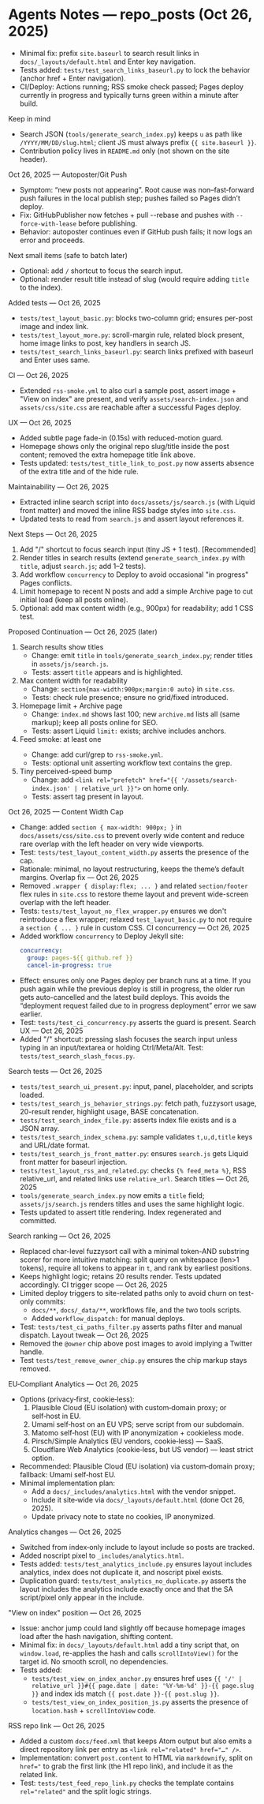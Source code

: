 # Agents Notes — repo_posts (Oct 26, 2025)

- Minimal fix: prefix `site.baseurl` to search result links in `docs/_layouts/default.html` and Enter key navigation.
- Tests added: `tests/test_search_links_baseurl.py` to lock the behavior (anchor href + Enter navigation).
- CI/Deploy: Actions running; RSS smoke check passed; Pages deploy currently in progress and typically turns green within a minute after build.

Keep in mind
- Search JSON (`tools/generate_search_index.py`) keeps `u` as path like `/YYYY/MM/DD/slug.html`; client JS must always prefix `{{ site.baseurl }}`.
- Contribution policy lives in `README.md` only (not shown on the site header).

Oct 26, 2025 — Autoposter/Git Push
- Symptom: “new posts not appearing”. Root cause was non–fast‑forward push failures in the local publish step; pushes failed so Pages didn’t deploy.
- Fix: GitHubPublisher now fetches + pull --rebase and pushes with `--force-with-lease` before publishing.
- Behavior: autoposter continues even if GitHub push fails; it now logs an error and proceeds.

Next small items (safe to batch later)
- Optional: add `/` shortcut to focus the search input.
- Optional: render result title instead of slug (would require adding `title` to the index).

Added tests — Oct 26, 2025
- `tests/test_layout_basic.py`: blocks two-column grid; ensures per-post image and index link.
- `tests/test_layout_more.py`: scroll-margin rule, related block present, home image links to post, key handlers in search JS.
- `tests/test_search_links_baseurl.py`: search links prefixed with baseurl and Enter uses same.

CI — Oct 26, 2025
- Extended `rss-smoke.yml` to also curl a sample post, assert image + "View on index" are present, and verify `assets/search-index.json` and `assets/css/site.css` are reachable after a successful Pages deploy.

UX — Oct 26, 2025
- Added subtle page fade-in (0.15s) with reduced-motion guard.
- Homepage shows only the original repo slug/title inside the post content; removed the extra homepage title link above.
- Tests updated: `tests/test_title_link_to_post.py` now asserts absence of the extra title and of the hide rule.

Maintainability — Oct 26, 2025
- Extracted inline search script into `docs/assets/js/search.js` (with Liquid front matter) and moved the inline RSS badge styles into `site.css`.
- Updated tests to read from `search.js` and assert layout references it.

Next Steps — Oct 26, 2025
1) Add "/" shortcut to focus search input (tiny JS + 1 test). [Recommended]
2) Render titles in search results (extend `generate_search_index.py` with `title`, adjust `search.js`; add 1–2 tests).
3) Add workflow `concurrency` to Deploy to avoid occasional "in progress" Pages conflicts.
4) Limit homepage to recent N posts and add a simple Archive page to cut initial load (keep all posts online).
5) Optional: add max content width (e.g., 900px) for readability; add 1 CSS test.

Proposed Continuation — Oct 26, 2025 (later)
1) Search results show titles
   - Change: emit `title` in `tools/generate_search_index.py`; render titles in `assets/js/search.js`.
   - Tests: assert `title` appears and is highlighted.
2) Max content width for readability
   - Change: `section{max-width:900px;margin:0 auto}` in `site.css`.
   - Tests: check rule presence; ensure no grid/fixed introduced.
3) Homepage limit + Archive page
   - Change: `index.md` shows last 100; new `archive.md` lists all (same markup); keep all posts online for SEO.
   - Tests: assert Liquid `limit:` exists; archive includes anchors.
4) Feed smoke: at least one <entry>
   - Change: add curl/grep to `rss-smoke.yml`.
   - Tests: optional unit asserting workflow text contains the grep.
5) Tiny perceived-speed bump
   - Change: add `<link rel="prefetch" href="{{ '/assets/search-index.json' | relative_url }}">` on home only.
   - Tests: assert tag present in layout.

Oct 26, 2025 — Content Width Cap
- Change: added `section { max-width: 900px; }` in `docs/assets/css/site.css` to prevent overly wide content and reduce rare overlap with the left header on very wide viewports.
- Test: `tests/test_layout_content_width.py` asserts the presence of the cap.
- Rationale: minimal, no layout restructuring, keeps the theme’s default margins.
Overlap fix — Oct 26, 2025
- Removed `.wrapper { display:flex; ... }` and related `section/footer` flex rules in `site.css` to restore theme layout and prevent wide-screen overlap with the left header.
- Tests: `tests/test_layout_no_flex_wrapper.py` ensures we don't reintroduce a flex wrapper; relaxed `test_layout_basic.py` to not require a `section { ... }` rule in custom CSS.
CI concurrency — Oct 26, 2025
- Added workflow `concurrency` to Deploy Jekyll site:
  ```yaml
  concurrency:
    group: pages-${{ github.ref }}
    cancel-in-progress: true
  ```
- Effect: ensures only one Pages deploy per branch runs at a time. If you push again while the previous deploy is still in progress, the older run gets auto-cancelled and the latest build deploys. This avoids the “deployment request failed due to in progress deployment” error we saw earlier.
- Test: `tests/test_ci_concurrency.py` asserts the guard is present.
Search UX — Oct 26, 2025
- Added "/" shortcut: pressing slash focuses the search input unless typing in an input/textarea or holding Ctrl/Meta/Alt. Test: `tests/test_search_slash_focus.py`.

Search tests — Oct 26, 2025
- `tests/test_search_ui_present.py`: input, panel, placeholder, and scripts loaded.
- `tests/test_search_js_behavior_strings.py`: fetch path, fuzzysort usage, 20-result render, highlight usage, BASE concatenation.
- `tests/test_search_index_file.py`: asserts index file exists and is a JSON array.
- `tests/test_search_index_schema.py`: sample validates `t,u,d,title` keys and URL/date format.
- `tests/test_search_js_front_matter.py`: ensures `search.js` gets Liquid front matter for baseurl injection.
- `tests/test_layout_rss_and_related.py`: checks `{% feed_meta %}`, RSS relative_url, and related links use `relative_url`.
Search titles — Oct 26, 2025
- `tools/generate_search_index.py` now emits a `title` field; `assets/js/search.js` renders titles and uses the same highlight logic.
- Tests updated to assert title rendering. Index regenerated and committed.

Search ranking — Oct 26, 2025
- Replaced char-level fuzzysort call with a minimal token-AND substring scorer for more intuitive matching: split query on whitespace (len>1 tokens), require all tokens to appear in `t`, and rank by earliest positions.
- Keeps highlight logic; retains 20 results render. Tests updated accordingly.
CI trigger scope — Oct 26, 2025
- Limited deploy triggers to site-related paths only to avoid churn on test-only commits:
  - `docs/**`, `docs/_data/**`, workflows file, and the two tools scripts.
  - Added `workflow_dispatch:` for manual deploys.
- Test: `tests/test_ci_paths_filter.py` asserts paths filter and manual dispatch.
Layout tweak — Oct 26, 2025
- Removed the `@owner` chip above post images to avoid implying a Twitter handle.
- Test `tests/test_remove_owner_chip.py` ensures the chip markup stays removed.

EU‑Compliant Analytics — Oct 26, 2025
- Options (privacy‑first, cookie‑less):
  1) Plausible Cloud (EU isolation) with custom‑domain proxy; or self‑host in EU.
  2) Umami self‑host on an EU VPS; serve script from our subdomain.
  3) Matomo self‑host (EU) with IP anonymization + cookieless mode.
  4) Pirsch/Simple Analytics (EU vendors, cookie‑less) — SaaS.
  5) Cloudflare Web Analytics (cookie‑less, but US vendor) — least strict option.
- Recommended: Plausible Cloud (EU isolation) via custom‑domain proxy; fallback: Umami self‑host EU.
- Minimal implementation plan:
  - Add a `docs/_includes/analytics.html` with the vendor snippet.
  - Include it site‑wide via `docs/_layouts/default.html` (done Oct 26, 2025).
  - Update privacy note to state no cookies, IP anonymized.

Analytics changes — Oct 26, 2025
- Switched from index‑only include to layout include so posts are tracked.
- Added noscript pixel to `_includes/analytics.html`.
- Tests added: `tests/test_analytics_include.py` ensures layout includes analytics, index does not duplicate it, and noscript pixel exists.
- Duplication guard: `tests/test_analytics_no_duplicate.py` asserts the layout includes the analytics include exactly once and that the SA script/pixel only appear in the include.

"View on index" position — Oct 26, 2025
- Issue: anchor jump could land slightly off because homepage images load after the hash navigation, shifting content.
- Minimal fix: in `docs/_layouts/default.html` add a tiny script that, on `window.load`, re-applies the hash and calls `scrollIntoView()` for the target id. No smooth scroll, no dependencies.
- Tests added:
  - `tests/test_view_on_index_anchor.py` ensures href uses `{{ '/' | relative_url }}#{{ page.date | date: '%Y-%m-%d' }}-{{ page.slug }}` and index ids match `{{ post.date }}-{{ post.slug }}`.
  - `tests/test_view_on_index_position_js.py` asserts the presence of `location.hash` + `scrollIntoView` code.

RSS repo link — Oct 26, 2025
- Added a custom `docs/feed.xml` that keeps Atom output but also emits a direct repository link per entry as `<link rel="related" href="…" />`.
- Implementation: convert `post.content` to HTML via `markdownify`, split on `href="` to grab the first link (the H1 repo link), and include it as the related link.
- Test: `tests/test_feed_repo_link.py` checks the template contains `rel="related"` and the split logic strings.

